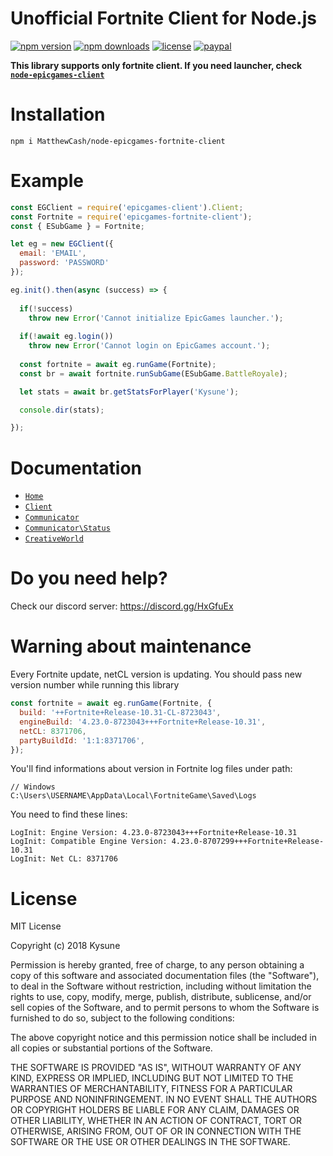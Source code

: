 # Unofficial Fortnite Client for Node.js
[![npm version](https://img.shields.io/npm/v/epicgames-fortnite-client.svg)](https://npmjs.com/package/epicgames-fortnite-client)
[![npm downloads](https://img.shields.io/npm/dm/epicgames-fortnite-client.svg)](https://npmjs.com/package/epicgames-fortnite-client)
[![license](https://img.shields.io/npm/l/epicgames-fortnite-client.svg)](https://github.com/SzymonLisowiec/node-epicgames-fortnite-client/blob/master/LICENSE.MD)
[![paypal](https://img.shields.io/badge/paypal-donate-orange.svg)](https://www.paypal.com/cgi-bin/webscr?cmd=_s-xclick&hosted_button_id=FDN57KFYRP4CQ&source=url)

__This library supports only fortnite client. If you need launcher, check [`node-epicgames-client`](https://github.com/SzymonLisowiec/node-epicgames-client)__

# Installation
```
npm i MatthewCash/node-epicgames-fortnite-client
```

# Example
```javascript
const EGClient = require('epicgames-client').Client;
const Fortnite = require('epicgames-fortnite-client');
const { ESubGame } = Fortnite;

let eg = new EGClient({
  email: 'EMAIL',
  password: 'PASSWORD'
});

eg.init().then(async (success) => {
  
  if(!success)
    throw new Error('Cannot initialize EpicGames launcher.');
    
  if(!await eg.login())
    throw new Error('Cannot login on EpicGames account.');
    
  const fortnite = await eg.runGame(Fortnite);
  const br = await fortnite.runSubGame(ESubGame.BattleRoyale);

  let stats = await br.getStatsForPlayer('Kysune');

  console.dir(stats);

});
```

# Documentation

- [`Home`](https://github.com/SzymonLisowiec/node-epicgames-fortnite-client/wiki)
- [`Client`](https://github.com/SzymonLisowiec/node-epicgames-fortnite-client/wiki/Client)
- [`Communicator`](https://github.com/SzymonLisowiec/node-epicgames-fortnite-client/wiki/Communicator)
- [`Communicator\Status`](https://github.com/SzymonLisowiec/node-epicgames-fortnite-client/wiki/Communicator%5CStatus)
- [`CreativeWorld`](https://github.com/SzymonLisowiec/node-epicgames-fortnite-client/wiki/CreativeWorld)

# Do you need help?
Check our discord server: https://discord.gg/HxGfuEx

# Warning about maintenance
Every Fortnite update, netCL version is updating. You should pass new version number while running this library
```javascript
const fortnite = await eg.runGame(Fortnite, {
  build: '++Fortnite+Release-10.31-CL-8723043',
  engineBuild: '4.23.0-8723043+++Fortnite+Release-10.31',
  netCL: 8371706,
  partyBuildId: '1:1:8371706',
});
```
You'll find informations about version in Fortnite log files under path:
```
// Windows
C:\Users\USERNAME\AppData\Local\FortniteGame\Saved\Logs
```
You need to find these lines:
```
LogInit: Engine Version: 4.23.0-8723043+++Fortnite+Release-10.31
LogInit: Compatible Engine Version: 4.23.0-8707299+++Fortnite+Release-10.31
LogInit: Net CL: 8371706
```

# License
MIT License

Copyright (c) 2018 Kysune

Permission is hereby granted, free of charge, to any person obtaining a copy
of this software and associated documentation files (the "Software"), to deal
in the Software without restriction, including without limitation the rights
to use, copy, modify, merge, publish, distribute, sublicense, and/or sell
copies of the Software, and to permit persons to whom the Software is
furnished to do so, subject to the following conditions:

The above copyright notice and this permission notice shall be included in all
copies or substantial portions of the Software.

THE SOFTWARE IS PROVIDED "AS IS", WITHOUT WARRANTY OF ANY KIND, EXPRESS OR
IMPLIED, INCLUDING BUT NOT LIMITED TO THE WARRANTIES OF MERCHANTABILITY,
FITNESS FOR A PARTICULAR PURPOSE AND NONINFRINGEMENT. IN NO EVENT SHALL THE
AUTHORS OR COPYRIGHT HOLDERS BE LIABLE FOR ANY CLAIM, DAMAGES OR OTHER
LIABILITY, WHETHER IN AN ACTION OF CONTRACT, TORT OR OTHERWISE, ARISING FROM,
OUT OF OR IN CONNECTION WITH THE SOFTWARE OR THE USE OR OTHER DEALINGS IN THE
SOFTWARE.
